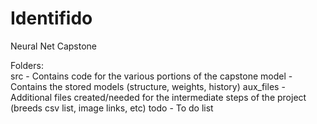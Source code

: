 # Identifido
Neural Net Capstone

Folders:  
src - Contains code for the various portions of the capstone
model - Contains the stored models (structure, weights, history)
aux_files - Additional files created/needed for the intermediate steps of the project (breeds csv list, image links, etc)
todo - To do list
